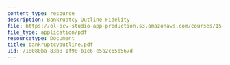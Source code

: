 ```yaml
---
content_type: resource
description: Bankruptcy Outline Fidelity
file: https://ol-ocw-studio-app-production.s3.amazonaws.com/courses/15-615-law-for-the-entrepreneur-and-manager-spring-2003/718080ba83b81f90b1e6e5b2c65b567d_bankruptcyoutline.pdf
file_type: application/pdf
resourcetype: Document
title: bankruptcyoutline.pdf
uid: 718080ba-83b8-1f90-b1e6-e5b2c65b567d
---
```


